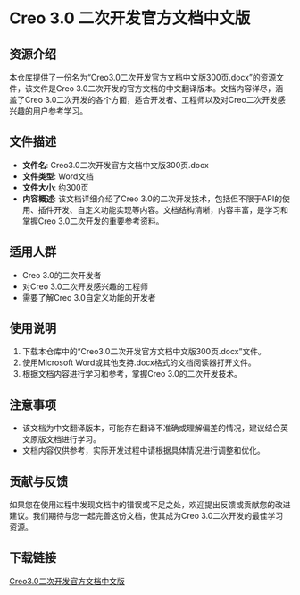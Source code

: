 # Creo 3.0 二次开发官方文档中文版

## 资源介绍

本仓库提供了一份名为“Creo3.0二次开发官方文档中文版300页.docx”的资源文件，该文件是Creo 3.0二次开发的官方文档的中文翻译版本。文档内容详尽，涵盖了Creo 3.0二次开发的各个方面，适合开发者、工程师以及对Creo二次开发感兴趣的用户参考学习。

## 文件描述

- **文件名**: Creo3.0二次开发官方文档中文版300页.docx
- **文件类型**: Word文档
- **文件大小**: 约300页
- **内容概述**: 该文档详细介绍了Creo 3.0的二次开发技术，包括但不限于API的使用、插件开发、自定义功能实现等内容。文档结构清晰，内容丰富，是学习和掌握Creo 3.0二次开发的重要参考资料。

## 适用人群

- Creo 3.0的二次开发者
- 对Creo 3.0二次开发感兴趣的工程师
- 需要了解Creo 3.0自定义功能的开发者

## 使用说明

1. 下载本仓库中的“Creo3.0二次开发官方文档中文版300页.docx”文件。
2. 使用Microsoft Word或其他支持.docx格式的文档阅读器打开文件。
3. 根据文档内容进行学习和参考，掌握Creo 3.0的二次开发技术。

## 注意事项

- 该文档为中文翻译版本，可能存在翻译不准确或理解偏差的情况，建议结合英文原版文档进行学习。
- 文档内容仅供参考，实际开发过程中请根据具体情况进行调整和优化。

## 贡献与反馈

如果您在使用过程中发现文档中的错误或不足之处，欢迎提出反馈或贡献您的改进建议。我们期待与您一起完善这份文档，使其成为Creo 3.0二次开发的最佳学习资源。

## 下载链接

[Creo3.0二次开发官方文档中文版](https://pan.quark.cn/s/1e772dc10c0e)